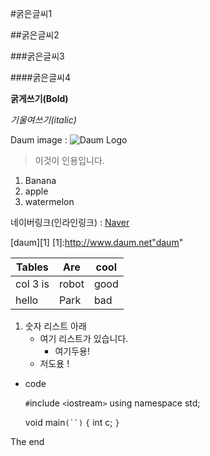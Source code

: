 #굵은글씨1

##굵은글씨2

###굵은글씨3

####굵은글씨4

**굵게쓰기(Bold)**

*기울여쓰기(italic)*

Daum image : ![Daum Logo](http://icon.daumcdn.net/w/icon/1312/19/152729032.png)

> 이것이 인용입니다.

1. Banana
2. apple
3. watermelon

네이버링크(인라인링크) : [Naver](http://www.naver.com)

[daum][1]
[1]:http://www.daum.net"daum"

|Tables    | Are   | cool |
|---|---|---|
| col 3 is |robot  | good |
| hello    | Park  | bad  |

1. 숫자 리스트 아래
	- 여기 리스트가 있습니다.
		* 여기두용!
	- 저도욨 !
* code

	`#`include `<`iostream`>`
	using namespace std;
	
	void main`(``)`
	`{`
	 int c;
	`}`

The end
